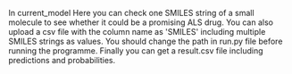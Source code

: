 In current_model
Here you can check one SMILES string of a small molecule to see whether it could be a promising ALS drug. 
You can also upload a csv file with the column name as 'SMILES' including multiple SMILES strings as values. 
You should change the path in run.py file before running the programme. 
Finally you can get a result.csv file including predictions and probabilities.
